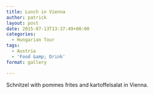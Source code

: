 ```yaml
---
title: Lunch in Vienna
author: patrick
layout: post
date: 2015-07-13T13:37:49+00:00
categories:
  - Hungarian Tour
tags:
  - Austria
  - 'Food &amp; Drink'
format: gallery

---
```

Schnitzel with pommes frites and kartoffelsalat in Vienna.